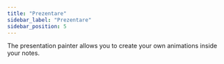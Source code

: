 ```yaml
---
title: "Prezentare"
sidebar_label: "Prezentare"
sidebar_position: 5
---
```


The presentation painter allows you to create your own animations inside your notes.
